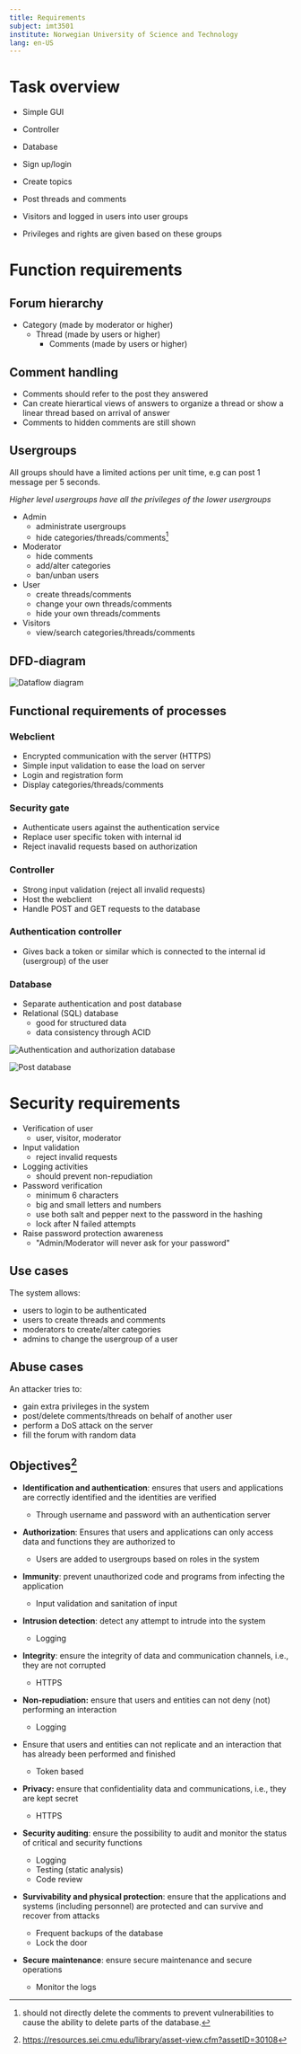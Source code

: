 ```yaml
---
title: Requirements
subject: imt3501
institute: Norwegian University of Science and Technology
lang: en-US
---
```


# Task overview

- Simple GUI
- Controller
- Database

- Sign up/login
- Create topics
- Post threads and comments

- Visitors and logged in users into user groups
- Privileges and rights are given based on these groups

# Function requirements

## Forum hierarchy

- Category (made by moderator or higher)
    - Thread (made by users or higher)
        - Comments (made by users or higher)

## Comment handling

- Comments should refer to the post they answered
- Can create hierartical views of answers to organize a thread or show a linear thread based on arrival of answer
- Comments to hidden comments are still shown

## Usergroups

All groups should have a limited actions per unit time, e.g can post 1 message per 5 seconds.

_Higher level usergroups have all the privileges of the lower usergroups_

- Admin
    - administrate usergroups
    - hide categories/threads/comments[^delmsg]
- Moderator
    - hide comments
    - add/alter categories
    - ban/unban users
- User
    - create threads/comments
    - change your own threads/comments
    - hide your own threads/comments
- Visitors
    - view/search categories/threads/comments

[^delmsg]: should not directly delete the comments to prevent vulnerabilities to cause the ability to delete parts of the database.

## DFD-diagram

![Dataflow diagram](assets/dfd.png)

## Functional requirements of processes

### Webclient

- Encrypted communication with the server (HTTPS)
- Simple input validation to ease the load on server
- Login and registration form
- Display categories/threads/comments

### Security gate

- Authenticate users against the authentication service
- Replace user specific token with internal id
- Reject inavalid requests based on authorization

### Controller

- Strong input validation (reject all invalid requests)
- Host the webclient
- Handle POST and GET requests to the database

### Authentication controller

- Gives back a token or similar which is connected to the internal id (usergroup) of the
  user

### Database

- Separate authentication and post database
- Relational (SQL) database
    - good for structured data
    - data consistency through ACID

![Authentication and authorization database](assets/database-schema-auth-data.png)

![Post database](assets/database-schema-post-data.png)

# Security requirements

- Verification of user
    - user, visitor, moderator
- Input validation
    - reject invalid requests
- Logging activities
    - should prevent non-repudiation
- Password verification
    - minimum 6 characters
    - big and small letters and numbers
    - use both salt and pepper next to the password in the hashing
    - lock after N failed attempts
- Raise password protection awareness
    - "Admin/Moderator will never ask for your password"

## Use cases

The system allows:

- users to login to be authenticated
- users to create threads and comments
- moderators to create/alter categories
- admins to change the usergroup of a user

## Abuse cases

An attacker tries to:

- gain extra privileges in the system
- post/delete comments/threads on behalf of another user
- perform a DoS attack on the server
- fill the forum with random data

## Objectives[^objectives]

- **Identification and authentication**: ensures that users and applications are
  correctly identified and the identities are verified

    - Through username and password with an authentication server

- **Authorization**: Ensures that users and applications can only access data and
  functions they are authorized to

    - Users are added to usergroups based on roles in the system

- **Immunity**: prevent unauthorized code and programs from infecting the
  application

    - Input validation and sanitation of input

- **Intrusion detection**: detect any attempt to intrude into the system

    - Logging

- **Integrity**: ensure the integrity of data and communication channels, i.e.,
  they are not corrupted

    - HTTPS

- **Non-repudiation:** ensure that users and entities can not deny (not) performing
  an interaction

    - Logging

- Ensure that users and entities can not replicate and an interaction that has
  already been performed and finished

    - Token based

- **Privacy:** ensure that confidentiality data and communications, i.e., they are
  kept secret

    - HTTPS

- **Security auditing**: ensure the possibility to audit and monitor the status of
  critical and security functions

    - Logging
    - Testing (static analysis)
    - Code review

- **Survivability and physical protection**: ensure that the applications and
  systems (including personnel) are protected and can survive and recover from
  attacks

    - Frequent backups of the database
    - Lock the door

- **Secure maintenance**: ensure secure maintenance and secure operations

    - Monitor the logs

[^objectives]: https://resources.sei.cmu.edu/library/asset-view.cfm?assetID=30108
